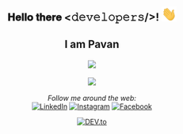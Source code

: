 <div align="center">
<h2> 𝐇𝐞𝐥𝐥𝐨 𝐭𝐡𝐞𝐫𝐞 <𝚍𝚎𝚟𝚎𝚕𝚘𝚙𝚎𝚛𝚜/>! <img src="https://github.com/Pavangbhat/Pavangbhat/blob/master/gifs/Hi.gif" width="30px"></h2>
</div>

<div align="center">
 <h2>I am Pavan</h2>
</div>




<div align="center">
    <img align="center" src="https://github-readme-stats.vercel.app/api?username=Pavangbhat&&show_icons=true&theme=tokyonight">
</div>
<br>
<div align="center">
    <img align="center" src="https://github-readme-stats.vercel.app/api/top-langs/?username=Pavangbhat&hide=ruby&layout=compact&theme=tokyonight">
</div>
<br>

<div align="center">
<i>Follow me around the web:</i><br>
<a href="https://www.linkedin.com/in/pavan-bhat-067667196/" target="_blank"><img src="https://img.shields.io/badge/LinkedIn-%230077B5.svg?&style=flat-square&logo=linkedin&logoColor=white" alt="LinkedIn"></a>
<a href="https://www.instagram.com/pavan._bhat/" target="_blank"><img src="https://img.shields.io/badge/Instagram-%23E4405F.svg?&style=flat-square&logo=instagram&logoColor=white" alt="Instagram"></a>
<a href="https://www.facebook.com/pavan.gbhat.3/" target="_blank"><img src="https://img.shields.io/badge/Facebook-%231877F2.svg?&style=flat-square&logo=facebook&logoColor=white" alt="Facebook"></a>

<a href="https://dev.to/pavangbhat" target="_blank"><img src="https://img.shields.io/badge/DEV-%230A0A0A.svg?&style=flat-square&logo=DEV.to&logoColor=white" alt="DEV.to"></a>

</div>

